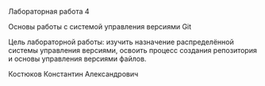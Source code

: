 Лабораторная работа 4

Основы работы с системой управления версиями Git

Цель лабораторной работы:
изучить назначение распределённой системы управления версиями, освоить процесс создания репозитория и основы управления версиями файлов.

Костюков Константин Александрович

